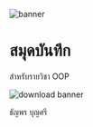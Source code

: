 ![banner](http://picsum.photos/800/250)

# สมุดบันทึก

สำหรับรายวิชา OOP

![download banner](./banner.jpg)

ธัญพร บุญศรี
